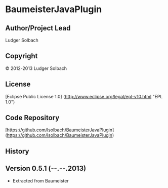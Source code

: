 BaumeisterJavaPlugin
====================


Author/Project Lead
-------------------
Ludger Solbach

Copyright
---------
© 2012-2013 Ludger Solbach

License
-------
[Eclipse Public License 1.0] (http://www.eclipse.org/legal/epl-v10.html "EPL 1.0")

Code Repository
---------------
[https://github.com/lsolbach/BaumeisterJavaPlugin] (https://github.com/lsolbach/BaumeisterJavaPlugin)

History
-------

Version 0.5.1 (--.--.2013)
--------------------------
* Extracted from Baumeister

